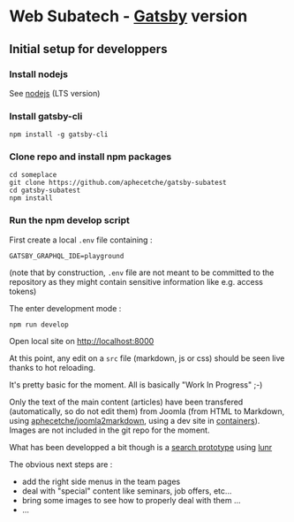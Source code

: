 # Web Subatech - [Gatsby](https://gatsbyjs.org) version

## Initial setup for developpers

### Install nodejs

See [nodejs](https://nodejs.org/en/) (LTS version)

### Install gatsby-cli

```
npm install -g gatsby-cli
```

### Clone repo and install npm packages

```
cd someplace
git clone https://github.com/aphecetche/gatsby-subatest
cd gatsby-subatest
npm install
```

### Run the npm develop script

First create a local `.env` file containing :

```
GATSBY_GRAPHQL_IDE=playground
```

(note that by construction, `.env` file are not meant to be committed to the repository as they might contain sensitive information like e.g. access tokens)

The enter development mode :

```
npm run develop
```

Open local site on [http://localhost:8000](http://localhost:8000)

At this point, any edit on a `src` file (markdown, js or css) should be seen live thanks to hot reloading.

It's pretty basic for the moment. All is basically "Work In Progress" ;-)

Only the text of the main content (articles) have been transfered (automatically, so do not edit them) from Joomla (from HTML to Markdown, using [aphecetche/joomla2markdown](https://github.com/aphecetche/joomla2markdown), using a dev site in [containers](https://github.com/aphecetche/docker-subaweb)). Images are not included in the git repo for the moment.

What has been developped a bit though is a [search prototype](http://localhost:8000/search) using [lunr](https://lunrjs.com)

The obvious next steps are :

- add the right side menus in the team pages
- deal with "special" content like seminars, job offers, etc...
- bring some images to see how to properly deal with them ...
- ...
